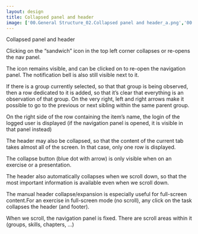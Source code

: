 ```yaml
---
layout: design
title: Collapsed panel and header
image: ['00.General Structure_02.Collapsed panel and header_a.png','00.General Structure_02.Collapsed panel and header_b.png', '00.General Structure_02.Collapsed panel and header_c.png']
---
```


Collapsed panel and header

Clicking on the “sandwich” icon in the top left corner collapses or re-opens the nav panel.

The icon remains visible, and can be clicked on to re-open the navigation panel. The notification bell is also still visible next to it.

If there is a group currently selected, so that that group is being observed, then a row dedicated to it is added, so that it’s clear that everything is an observation of that group. On the very right, left and right arrows make it possible to go to the previous or next sibling within the same parent group.

On the right side of the row containing the item’s name, the login of the logged user is displayed (if the navigation panel is opened, it is visible in that panel instead)

The header may also be collapsed, so that the content of the current tab takes almost all of the screen. In that case, only one row is displayed.

The collapse button (blue dot with arrow) is only visible when on an exercise or a presentation.

The header also automatically collapses when we scroll down, so that the most important information is available even when we scroll down.

The manual header collapse/expansion is especially useful for full-screen content.For an exercise in full-screen mode (no scroll), any click on the task collapses the header (and footer).

When we scroll, the navigation panel is fixed. There are scroll areas within it (groups, skills, chapters, …)
